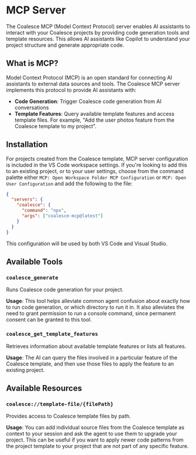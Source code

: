 # MCP Server

The Coalesce MCP (Model Context Protocol) server enables AI assistants to interact with your Coalesce projects by providing code generation tools and template resources. This allows AI assistants like Copilot to understand your project structure and generate appropriate code.

## What is MCP?

Model Context Protocol (MCP) is an open standard for connecting AI assistants to external data sources and tools. The Coalesce MCP server implements this protocol to provide AI assistants with:

- **Code Generation**: Trigger Coalesce code generation from AI conversations
- **Template Features**: Query available template features and access template files. For example, "Add the user photos feature from the Coalesce template to my project".

## Installation

For projects created from the Coalesce template, MCP server configuration is included in the VS Code workspace settings. If you're looking to add this to an existing project, or to your user settings, choose from the command palette either `MCP: Open Workspace Folder MCP Configuration` or `MCP: Open User Configuration` and add the following to the file:

```json
{
  "servers": {
    "coalesce": {
      "command": "npx",
      "args": ["coalesce-mcp@latest"]
    }
  }
}
```

This configuration will be used by both VS Code and Visual Studio.

## Available Tools

### `coalesce_generate`

Runs Coalesce code generation for your project. 

**Usage**: This tool helps alleviate common agent confusion about exactly how to run code generation, or which directory to run it in. It also alleviates the need to grant permission to run a console command, since permanent consent can be granted to this tool.

### `coalesce_get_template_features`

Retrieves information about available template features or lists all features.

**Usage**: The AI can query the files involved in a particular feature of the Coalesce template, and then use those files to apply the feature to an existing project.

## Available Resources

### `coalesce://template-file/{filePath}`

Provides access to Coalesce template files by path.

**Usage**: You can add individual source files from the Coalesce template as context to your session and ask the agent to use them to upgrade your project. This can be useful if you want to apply newer code patterns from the project template to your project that are not part of any specific feature.
